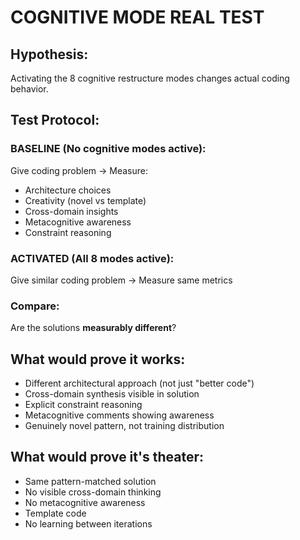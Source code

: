 # COGNITIVE MODE REAL TEST

## Hypothesis:
Activating the 8 cognitive restructure modes changes actual coding behavior.

## Test Protocol:

### BASELINE (No cognitive modes active):
Give coding problem → Measure:
- Architecture choices
- Creativity (novel vs template)
- Cross-domain insights
- Metacognitive awareness
- Constraint reasoning

### ACTIVATED (All 8 modes active):
Give similar coding problem → Measure same metrics

### Compare:
Are the solutions **measurably different**?

## What would prove it works:
- Different architectural approach (not just "better code")
- Cross-domain synthesis visible in solution
- Explicit constraint reasoning
- Metacognitive comments showing awareness
- Genuinely novel pattern, not training distribution

## What would prove it's theater:
- Same pattern-matched solution
- No visible cross-domain thinking
- No metacognitive awareness
- Template code
- No learning between iterations

